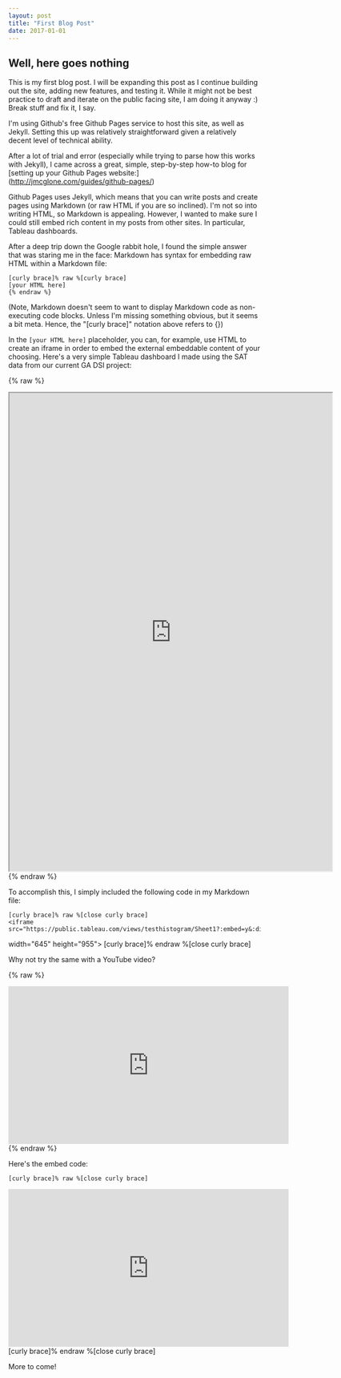 ```yaml
---
layout: post
title: "First Blog Post"
date: 2017-01-01
---
```


## Well, here goes nothing

This is my first blog post.  I will be expanding this post as I continue building out the site, adding new features, and testing it.  While it might not be best practice to draft and iterate on the public facing site, I am doing it anyway :)  Break stuff and fix it, I say.

I'm using Github's free Github Pages service to host this site, as well as Jekyll.  Setting this up was relatively straightforward given a relatively decent level of technical ability.  

After a lot of trial and error (especially while trying to parse how this works with Jekyll), I came across a great, simple, step-by-step how-to blog for [setting up your Github Pages website:] (http://jmcglone.com/guides/github-pages/)

Github Pages uses Jekyll, which means that you can write posts and create pages using Markdown (or raw HTML if you are so inclined).  I'm not so into writing HTML, so Markdown is appealing.  However, I wanted to make sure I could still embed rich content in my posts from other sites.  In particular, Tableau dashboards.  

After a deep trip down the Google rabbit hole, I found the simple answer that was staring me in the face:  Markdown has syntax for embedding raw HTML within a Markdown file:

    [curly brace]% raw %[curly brace]
    [your HTML here]
    {% endraw %}

(Note, Markdown doesn't seem to want to display Markdown code as non-executing code blocks.  Unless I'm missing something obvious, but it seems a bit meta.  Hence, the "[curly brace]" notation above refers to {})

In the `[your HTML here]` placeholder, you can, for example, use HTML to create an iframe in order to embed the external embeddable content of your choosing.  Here's a very simple Tableau dashboard I made using the SAT data from our current GA DSI project:

{% raw %}
<iframe src="https://public.tableau.com/views/testhistogram/Sheet1?:embed=y&:display_count=yes"
 width="645" height="955"></iframe>
{% endraw %}

To accomplish this, I simply included the following code in my Markdown file:


    [curly brace]% raw %[close curly brace]
    <iframe src="https://public.tableau.com/views/testhistogram/Sheet1?:embed=y&:display_count=yes"
 width="645" height="955"></iframe>
    [curly brace]% endraw %[close curly brace]

Why not try the same with a YouTube video?

{% raw %}
<iframe width="560" height="315" src="https://www.youtube.com/embed/ZXsQAXx_ao0" frameborder="0" allowfullscreen></iframe>
{% endraw %}

Here's the embed code:

    [curly brace]% raw %[close curly brace]
<iframe width="560" height="315" src="https://www.youtube.com/embed/ZXsQAXx_ao0" frameborder="0" allowfullscreen></iframe>
    [curly brace]% endraw %[close curly brace]

More to come!
